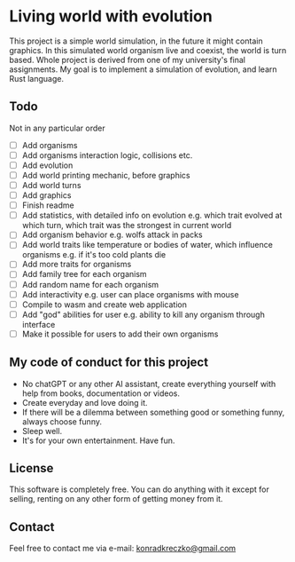 # Living world with evolution

This project is a simple world simulation, in the future it might contain graphics. In this simulated world organism live and coexist, the world is turn based. Whole project is derived from one of my university's final assignments. My goal is to implement a simulation of evolution, and learn Rust language.

## Todo

Not in any particular order

- [ ] Add organisms
- [ ] Add organisms interaction logic, collisions etc.
- [ ] Add evolution
- [ ] Add world printing mechanic, before graphics
- [ ] Add world turns
- [ ] Add graphics
- [ ] Finish readme
- [ ] Add statistics, with detailed info on evolution e.g. which trait evolved at which turn, which trait was the strongest in current world
- [ ] Add organism behavior e.g. wolfs attack in packs
- [ ] Add world traits like temperature or bodies of water, which influence organisms e.g. if it's too cold plants die
- [ ] Add more traits for organisms
- [ ] Add family tree for each organism
- [ ] Add random name for each organism
- [ ] Add interactivity e.g. user can place organisms with mouse
- [ ] Compile to wasm and create web application
- [ ] Add "god" abilities for user e.g. ability to kill any organism through interface
- [ ] Make it possible for users to add their own organisms

## My code of conduct for this project

- No chatGPT or any other AI assistant, create everything yourself with help from books, documentation or videos.
- Create everyday and love doing it.
- If there will be a dilemma between something good or something funny, always choose funny.
- Sleep well.
- It's for your own entertainment. Have fun.

## License

This software is completely free. You can do anything with it except for selling, renting on any other form of getting money from it.

## Contact

Feel free to contact me via e-mail: konradkreczko@gmail.com
